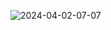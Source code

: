 
![2024-04-02-07-07](https://github.com/jingkeke/internLM2/assets/16113137/6a34f0ed-82d7-4e08-8059-12bd95c69279)
